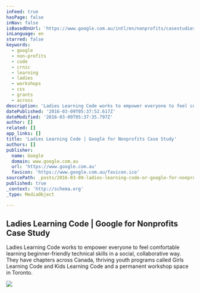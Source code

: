 ```yaml
---
inFeed: true
hasPage: false
inNav: false
isBasedOnUrl: 'https://www.google.com.au/intl/en/nonprofits/casestudies/ladies-learning-code.html'
inLanguage: en
starred: false
keywords:
  - google
  - non-profits
  - code
  - crnic
  - learning
  - ladies
  - workshops
  - css
  - grants
  - across
description: 'Ladies Learning Code works to empower everyone to feel comfortable learning beginner-friendly technical skills in a social, collaborative way. They have chapters across Canada, thriving youth programs called Girls Learning Code and Kids Learning Code and a permanent workshop space in Toronto.'
datePublished: '2016-03-09T05:37:52.617Z'
dateModified: '2016-03-09T05:37:35.797Z'
author: []
related: []
app_links: []
title: 'Ladies Learning Code | Google for Nonprofits Case Study'
authors: []
publisher:
  name: Google
  domain: www.google.com.au
  url: 'https://www.google.com.au'
  favicon: 'https://www.google.com.au/favicon.ico'
sourcePath: _posts/2016-03-09-ladies-learning-code-or-google-for-nonprofits-case-study.md
published: true
_context: 'http://schema.org'
_type: MediaObject

---
```

<article style=""><h1>Ladies Learning Code | Google for Nonprofits Case Study</h1><p>Ladies Learning Code works to empower everyone to feel comfortable learning beginner-friendly technical skills in a social, collaborative way. They have chapters across Canada, thriving youth programs called Girls Learning Code and Kids Learning Code and a permanent workshop space in Toronto.</p><img src="https://s3-us-west-2.amazonaws.com/the-grid-img/p/bfc59e4a1bca183c0a56b8a9d2605a13ec30eeaf.jpg" /></article>